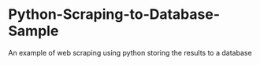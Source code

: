 # Python-Scraping-to-Database-Sample
 An example of web scraping using python storing the results to a database 
